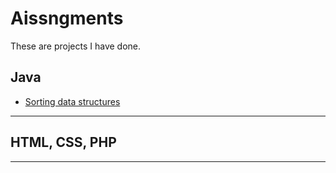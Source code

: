 # Aissngments
These are projects I have done. 
## Java
- [Sorting data structures](https://github.com/Stakada/Aissngments/tree/master/Sorting)

- - - 
## HTML, CSS, PHP

- - -
